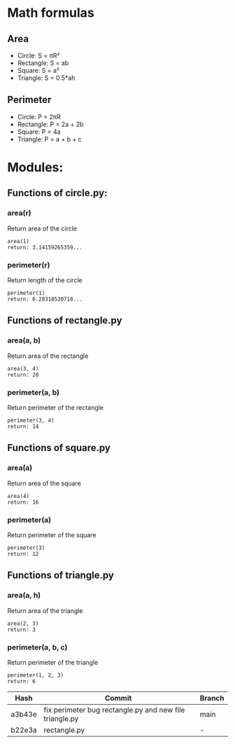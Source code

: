 # Math formulas
## Area
- Circle: S = πR²
- Rectangle: S = ab
- Square: S = a²
- Triangle: S = 0.5*ah

## Perimeter
- Circle: P = 2πR
- Rectangle: P = 2a + 2b
- Square: P = 4a
- Triangle: P = a + b + c

# Modules:
## Functions of circle.py:
### area(r)
Return area of the circle
```
area(1)
return: 3.14159265359...
```
### perimeter(r)
Return length of the circle
```
perimeter(1)
return: 6.28318530718...
```
## Functions of rectangle.py
### area(a, b)
Return area of the rectangle
```
area(3, 4)
return: 20
```
### perimeter(a, b)
Return perimeter of the rectangle
```
perimeter(3, 4)
return: 14
```
## Functions of square.py
### area(a)
Return area of the square
```
area(4)
return: 16
```
### perimeter(a)
Return perimeter of the square
```
perimeter(3)
return: 12
```
## Functions of triangle.py
### area(a, h)
Return area of the triangle
```
area(2, 3)
return: 3
```
### perimeter(a, b, c)
Return perimeter of the triangle
```
perimeter(1, 2, 3)
return: 6
```

| Hash  | Commit | Branch |
| ---------| ----------------------------------------------------------| ------------------------------- |
| a3b43e   | fix perimeter bug rectangle.py and new file triangle.py   | main                            |
| b22e3a   | rectangle.py                                              | -                               |
